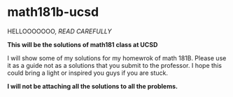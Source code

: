 # math181b-ucsd

HELLOOOOOOO, 
*READ CAREFULLY*

**This will be the solutions of math181 class at UCSD**

I will show some of my solutions for my homewrok of math 181B. 
Please use it as a guide not as a solutions that you submit to the professor. I hope this could bring a light or inspired you guys if you are stuck.



**I will not be attaching all the solutions to all the problems.**
